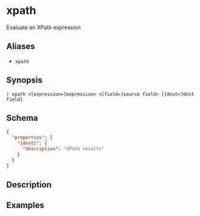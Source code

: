 # xpath

Evaluate an XPath expression
## Aliases

* `xpath`

## Synopsis

```shell
| xpath <[expression=]expression> <[field=]source field> [[dest=]dest field]
```

## Schema

```json
{
  "properties": {
    "{dest}": {
      "description": "XPath results"
    }
  }
}
```

## Description

## Examples
